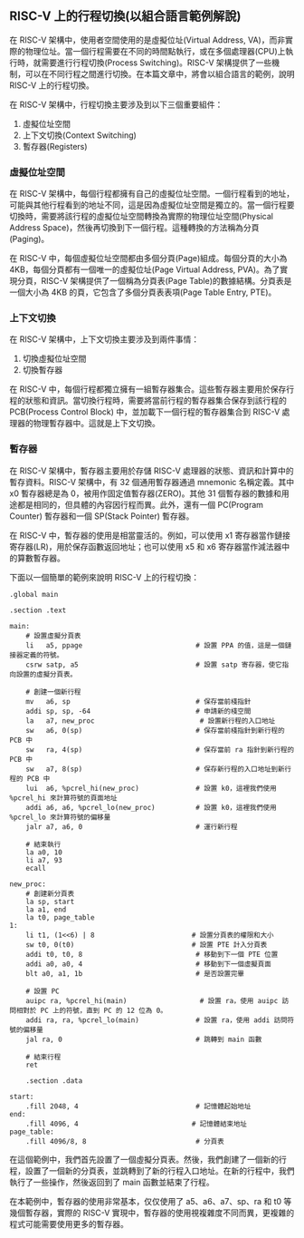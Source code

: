 ## RISC-V 上的行程切換(以組合語言範例解說)

在 RISC-V 架構中，使用者空間使用的是虛擬位址(Virtual Address, VA)，而非實際的物理位址。當一個行程需要在不同的時間點執行，或在多個處理器(CPU)上執行時，就需要進行行程切換(Process Switching)。RISC-V 架構提供了一些機制，可以在不同行程之間進行切換。在本篇文章中，將會以組合語言的範例，說明 RISC-V 上的行程切換。

在 RISC-V 架構中，行程切換主要涉及到以下三個重要組件：

1. 虛擬位址空間
2. 上下文切換(Context Switching)
3. 暫存器(Registers)

### 虛擬位址空間

在 RISC-V 架構中，每個行程都擁有自己的虛擬位址空間。一個行程看到的地址，可能與其他行程看到的地址不同，這是因為虛擬位址空間是獨立的。當一個行程要切換時，需要將該行程的虛擬位址空間轉換為實際的物理位址空間(Physical Address Space)，然後再切換到下一個行程。這種轉換的方法稱為分頁(Paging)。

在 RISC-V 中，每個虛擬位址空間都由多個分頁(Page)組成。每個分頁的大小為 4KB，每個分頁都有一個唯一的虛擬位址(Page Virtual Address, PVA)。為了實現分頁，RISC-V 架構提供了一個稱為分頁表(Page Table)的數據結構。分頁表是一個大小為 4KB 的頁，它包含了多個分頁表表項(Page Table Entry, PTE)。

### 上下文切換

在 RISC-V 架構中，上下文切換主要涉及到兩件事情：

1. 切換虛擬位址空間
2. 切換暫存器

在 RISC-V 中，每個行程都獨立擁有一組暫存器集合。這些暫存器主要用於保存行程的狀態和資訊。當切換行程時，需要將當前行程的暫存器集合保存到該行程的 PCB(Process Control Block) 中，並加載下一個行程的暫存器集合到 RISC-V 處理器的物理暫存器中。這就是上下文切換。

### 暫存器

在 RISC-V 架構中，暫存器主要用於存儲 RISC-V 處理器的狀態、資訊和計算中的暫存資料。RISC-V 架構中，有 32 個通用暫存器通過 mnemonic 名稱定義。其中 x0 暫存器總是為 0，被用作固定值暫存器(ZERO)。其他 31 個暫存器的數據和用途都是相同的，但具體的內容因行程而異。此外，還有一個 PC(Program Counter) 暫存器和一個 SP(Stack Pointer) 暫存器。

在 RISC-V 中，暫存器的使用是相當靈活的。例如，可以使用 x1 寄存器當作鏈接寄存器(LR)，用於保存函數返回地址；也可以使用 x5 和 x6 寄存器當作減法器中的算數暫存器。

下面以一個簡單的範例來說明 RISC-V 上的行程切換：

```
.global main

.section .text

main:
    # 設置虛擬分頁表
    li   a5, ppage                            # 設置 PPA 的值，這是一個鏈接器定義的符號。
    csrw satp, a5                             # 設置 satp 寄存器，使它指向設置的虛擬分頁表。
    
    # 創建一個新行程
    mv   a6, sp                               # 保存當前棧指針
    addi sp, sp, -64                          # 申請新的棧空間
    la   a7, new_proc                          # 設置新行程的入口地址
    sw   a6, 0(sp)                            # 保存當前棧指針到新行程的 PCB 中
    sw   ra, 4(sp)                            # 保存當前 ra 指針到新行程的 PCB 中
    sw   a7, 8(sp)                            # 保存新行程的入口地址到新行程的 PCB 中
    lui  a6, %pcrel_hi(new_proc)              # 設置 k0，這裡我們使用 %pcrel_hi 來計算符號的頁面地址
    addi a6, a6, %pcrel_lo(new_proc)          # 設置 k0，這裡我們使用 %pcrel_lo 來計算符號的偏移量
    jalr a7, a6, 0                            # 運行新行程
    
    # 結束執行
    la a0, 10
    li a7, 93
    ecall

new_proc:
    # 創建新分頁表
    la sp, start
    la a1, end
    la t0, page_table
1:
    li t1, (1<<6) | 8                        # 設置分頁表的權限和大小
    sw t0, 0(t0)                             # 設置 PTE 計入分頁表
    addi t0, t0, 8                            # 移動到下一個 PTE 位置
    addi a0, a0, 4                            # 移動到下一個虛擬頁面
    blt a0, a1, 1b                            # 是否設置完畢
    
    # 設置 PC
    auipc ra, %pcrel_hi(main)                  # 設置 ra，使用 auipc 訪問相對於 PC 上的符號，直到 PC 的 12 位為 0。
    addi ra, ra, %pcrel_lo(main)              # 設置 ra，使用 addi 訪問符號的偏移量
    jal ra, 0                                 # 跳轉到 main 函數
    
    # 結束行程
    ret
    
    .section .data
    
start:
    .fill 2048, 4                             # 記憶體起始地址
end:
    .fill 4096, 4                            # 記憶體結束地址
page_table:
    .fill 4096/8, 8                           # 分頁表

```

在這個範例中，我們首先設置了一個虛擬分頁表。然後，我們創建了一個新的行程，設置了一個新的分頁表，並跳轉到了新的行程入口地址。在新的行程中，我們執行了一些操作，然後返回到了 main 函數並結束了行程。

在本範例中，暫存器的使用非常基本，仅仅使用了 a5、a6、a7、sp、ra 和 t0 等幾個暫存器，實際的 RISC-V 實現中，暫存器的使用視複雜度不同而異，更複雜的程式可能需要使用更多的暫存器。